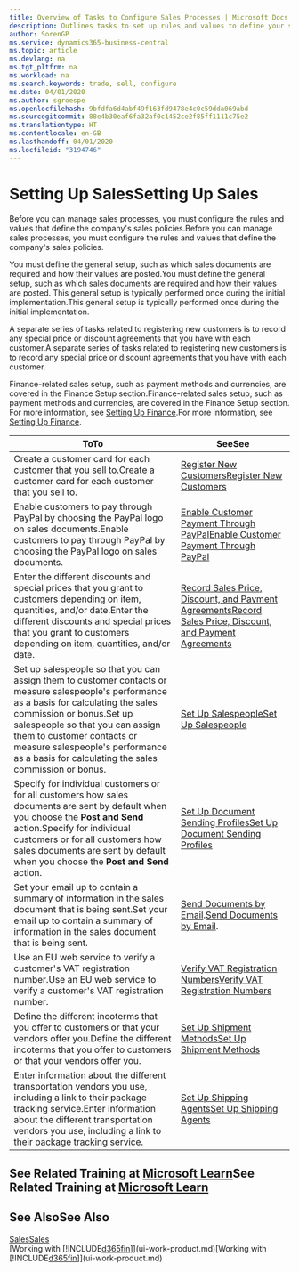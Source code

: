 ```yaml
---
title: Overview of Tasks to Configure Sales Processes | Microsoft Docs
description: Outlines tasks to set up rules and values to define your sales policies and processes.
author: SorenGP
ms.service: dynamics365-business-central
ms.topic: article
ms.devlang: na
ms.tgt_pltfrm: na
ms.workload: na
ms.search.keywords: trade, sell, configure
ms.date: 04/01/2020
ms.author: sgroespe
ms.openlocfilehash: 9bfdfa6d4abf49f163fd9478e4c0c59dda069abd
ms.sourcegitcommit: 88e4b30eaf6fa32af0c1452ce2f85ff1111c75e2
ms.translationtype: HT
ms.contentlocale: en-GB
ms.lasthandoff: 04/01/2020
ms.locfileid: "3194746"
---
```

# <a name="setting-up-sales"></a><span data-ttu-id="2e972-103">Setting Up Sales</span><span class="sxs-lookup"><span data-stu-id="2e972-103">Setting Up Sales</span></span>
<span data-ttu-id="2e972-104">Before you can manage sales processes, you must configure the rules and values that define the company's sales policies.</span><span class="sxs-lookup"><span data-stu-id="2e972-104">Before you can manage sales processes, you must configure the rules and values that define the company's sales policies.</span></span>

<span data-ttu-id="2e972-105">You must define the general setup, such as which sales documents are required and how their values are posted.</span><span class="sxs-lookup"><span data-stu-id="2e972-105">You must define the general setup, such as which sales documents are required and how their values are posted.</span></span> <span data-ttu-id="2e972-106">This general setup is typically performed once during the initial implementation.</span><span class="sxs-lookup"><span data-stu-id="2e972-106">This general setup is typically performed once during the initial implementation.</span></span>

<span data-ttu-id="2e972-107">A separate series of tasks related to registering new customers is to record any special price or discount agreements that you have with each customer.</span><span class="sxs-lookup"><span data-stu-id="2e972-107">A separate series of tasks related to registering new customers is to record any special price or discount agreements that you have with each customer.</span></span>

<span data-ttu-id="2e972-108">Finance-related sales setup, such as payment methods and currencies, are covered in the Finance Setup section.</span><span class="sxs-lookup"><span data-stu-id="2e972-108">Finance-related sales setup, such as payment methods and currencies, are covered in the Finance Setup section.</span></span> <span data-ttu-id="2e972-109">For more information, see [Setting Up Finance](finance-setup-finance.md).</span><span class="sxs-lookup"><span data-stu-id="2e972-109">For more information, see [Setting Up Finance](finance-setup-finance.md).</span></span>

| <span data-ttu-id="2e972-110">To</span><span class="sxs-lookup"><span data-stu-id="2e972-110">To</span></span> | <span data-ttu-id="2e972-111">See</span><span class="sxs-lookup"><span data-stu-id="2e972-111">See</span></span> |
| --- | --- |
| <span data-ttu-id="2e972-112">Create a customer card for each customer that you sell to.</span><span class="sxs-lookup"><span data-stu-id="2e972-112">Create a customer card for each customer that you sell to.</span></span> |[<span data-ttu-id="2e972-113">Register New Customers</span><span class="sxs-lookup"><span data-stu-id="2e972-113">Register New Customers</span></span>](sales-how-register-new-customers.md) |
| <span data-ttu-id="2e972-114">Enable customers to pay through PayPal by choosing the PayPal logo on sales documents.</span><span class="sxs-lookup"><span data-stu-id="2e972-114">Enable customers to pay through PayPal by choosing the PayPal logo on sales documents.</span></span> |[<span data-ttu-id="2e972-115">Enable Customer Payment Through PayPal</span><span class="sxs-lookup"><span data-stu-id="2e972-115">Enable Customer Payment Through PayPal</span></span>](sales-how-enable-payment-service-extensions.md) |
| <span data-ttu-id="2e972-116">Enter the different discounts and special prices that you grant to customers depending on item, quantities, and/or date.</span><span class="sxs-lookup"><span data-stu-id="2e972-116">Enter the different discounts and special prices that you grant to customers depending on item, quantities, and/or date.</span></span> |[<span data-ttu-id="2e972-117">Record Sales Price, Discount, and Payment Agreements</span><span class="sxs-lookup"><span data-stu-id="2e972-117">Record Sales Price, Discount, and Payment Agreements</span></span>](sales-how-record-sales-price-discount-payment-agreements.md) |
| <span data-ttu-id="2e972-118">Set up salespeople so that you can assign them to customer contacts or measure salespeople's performance as a basis for calculating the sales commission or bonus.</span><span class="sxs-lookup"><span data-stu-id="2e972-118">Set up salespeople so that you can assign them to customer contacts or measure salespeople's performance as a basis for calculating the sales commission or bonus.</span></span> |[<span data-ttu-id="2e972-119">Set Up Salespeople</span><span class="sxs-lookup"><span data-stu-id="2e972-119">Set Up Salespeople</span></span>](sales-how-setup-salespeople.md) |
| <span data-ttu-id="2e972-120">Specify for individual customers or for all customers how sales documents are sent by default when you choose the **Post and Send** action.</span><span class="sxs-lookup"><span data-stu-id="2e972-120">Specify for individual customers or for all customers how sales documents are sent by default when you choose the **Post and Send** action.</span></span> |[<span data-ttu-id="2e972-121">Set Up Document Sending Profiles</span><span class="sxs-lookup"><span data-stu-id="2e972-121">Set Up Document Sending Profiles</span></span>](sales-how-setup-document-send-profiles.md) |
| <span data-ttu-id="2e972-122">Set your email up to contain a summary of information in the sales document that is being sent.</span><span class="sxs-lookup"><span data-stu-id="2e972-122">Set your email up to contain a summary of information in the sales document that is being sent.</span></span> |<span data-ttu-id="2e972-123">[Send Documents by Email](ui-how-send-documents-email.md).</span><span class="sxs-lookup"><span data-stu-id="2e972-123">[Send Documents by Email](ui-how-send-documents-email.md).</span></span> |
|<span data-ttu-id="2e972-124">Use an EU web service to verify a customer's VAT registration number.</span><span class="sxs-lookup"><span data-stu-id="2e972-124">Use an EU web service to verify a customer's VAT registration number.</span></span>|[<span data-ttu-id="2e972-125">Verify VAT Registration Numbers</span><span class="sxs-lookup"><span data-stu-id="2e972-125">Verify VAT Registration Numbers</span></span>](finance-setup-vat.md)|
|<span data-ttu-id="2e972-126">Define the different incoterms that you offer to customers or that your vendors offer you.</span><span class="sxs-lookup"><span data-stu-id="2e972-126">Define the different incoterms that you offer to customers or that your vendors offer you.</span></span>|[<span data-ttu-id="2e972-127">Set Up Shipment Methods</span><span class="sxs-lookup"><span data-stu-id="2e972-127">Set Up Shipment Methods</span></span>](sales-how-set-up-shipment-methods.md)|
|<span data-ttu-id="2e972-128">Enter information about the different transportation vendors you use, including a link to their package tracking service.</span><span class="sxs-lookup"><span data-stu-id="2e972-128">Enter information about the different transportation vendors you use, including a link to their package tracking service.</span></span>|[<span data-ttu-id="2e972-129">Set Up Shipping Agents</span><span class="sxs-lookup"><span data-stu-id="2e972-129">Set Up Shipping Agents</span></span>](sales-how-to-set-up-shipping-agents.md)|

## <a name="see-related-training-at-microsoft-learn"></a><span data-ttu-id="2e972-130">See Related Training at [Microsoft Learn](/learn/paths/trade-get-started-dynamics-365-business-central/)</span><span class="sxs-lookup"><span data-stu-id="2e972-130">See Related Training at [Microsoft Learn](/learn/paths/trade-get-started-dynamics-365-business-central/)</span></span>

## <a name="see-also"></a><span data-ttu-id="2e972-131">See Also</span><span class="sxs-lookup"><span data-stu-id="2e972-131">See Also</span></span>
[<span data-ttu-id="2e972-132">Sales</span><span class="sxs-lookup"><span data-stu-id="2e972-132">Sales</span></span>](sales-manage-sales.md)  
<span data-ttu-id="2e972-133">[Working with [!INCLUDE[d365fin](includes/d365fin_md.md)]](ui-work-product.md)</span><span class="sxs-lookup"><span data-stu-id="2e972-133">[Working with [!INCLUDE[d365fin](includes/d365fin_md.md)]](ui-work-product.md)</span></span>
